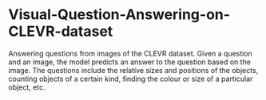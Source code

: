 # Visual-Question-Answering-on-CLEVR-dataset
Answering questions from images of the CLEVR dataset. Given a question and an image, the model predicts an answer to the question based on the image. The questions include the relative sizes and positions of the objects, counting objects of a certain kind, finding the colour or size of a particular object, etc.
